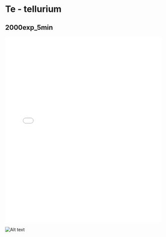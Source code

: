 # Te - tellurium

## 2000exp_5min

<iframe src="../Te_2000exp_5min.html" width="100%" height="600px" frameborder="0"></iframe>

![Alt text](Te_2000exp_5min.png)

